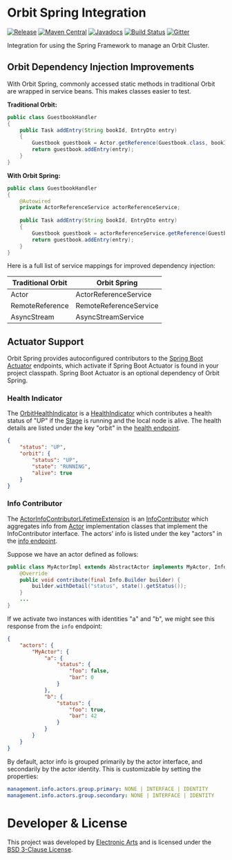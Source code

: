 Orbit Spring Integration
============
[![Release](https://img.shields.io/github/release/orbit/orbit-spring.svg)](https://github.com/orbit/orbit-spring/releases)
[![Maven Central](https://img.shields.io/maven-central/v/cloud.orbit/orbit-spring.svg)](https://repo1.maven.org/maven2/cloud/orbit/orbit-spring/)
[![Javadocs](https://img.shields.io/maven-central/v/cloud.orbit/orbit-spring.svg?label=javadocs)](http://www.javadoc.io/doc/cloud.orbit/orbit-spring)
[![Build Status](https://img.shields.io/travis/orbit/orbit-spring.svg)](https://travis-ci.org/orbit/orbit-spring)
[![Gitter](https://img.shields.io/badge/style-Join_Chat-ff69b4.svg?style=flat&label=gitter)](https://gitter.im/orbit/orbit?utm_source=badge&utm_medium=badge&utm_campaign=pr-badge)

Integration for using the Spring Framework to manage an Orbit Cluster.

## Orbit Dependency Injection Improvements

With Orbit Spring, commonly accessed static methods in traditional Orbit are wrapped in service beans.
This makes classes easier to test.

__Traditional Orbit:__

```java
public class GuestbookHandler
{
    public Task addEntry(String bookId, EntryDto entry)
    {
        Guestbook guestbook = Actor.getReference(Guestbook.class, bookId);
        return guestbook.addEntry(entry);
    }
}
```

__With Orbit Spring:__

```java
public class GuestbookHandler
{
    @Autowired
    private ActorReferenceService actorReferenceService;
    
    public Task addEntry(String bookId, EntryDto entry)
    {
        Guestbook guestbook = actorReferenceService.getReference(Guestbook.class, bookId);
        return guestbook.addEntry(entry);
    }
}
```

Here is a full list of service mappings for improved dependency injection:

Traditional Orbit | Orbit Spring
--- | ---
Actor | ActorReferenceService
RemoteReference | RemoteReferenceService
AsyncStream | AsyncStreamService

## Actuator Support

Orbit Spring provides autoconfigured contributors to the 
[Spring Boot Actuator](https://github.com/spring-projects/spring-boot/tree/master/spring-boot-actuator) endpoints, which activate
if Spring Boot Actuator is found in your project classpath. Spring Boot Actuator is an optional dependency of Orbit Spring.

### Health Indicator

The
[OrbitHealthIndicator](https://github.com/orbit/orbit-spring/blob/master/src/main/java/cloud/orbit/spring/actuate/OrbitHealthIndicator.java)
is a
[HealthIndicator](https://github.com/spring-projects/spring-boot/tree/v1.5.4.RELEASE/spring-boot-actuator/src/main/java/org/springframework/boot/actuate/health/HealthIndicator.java) 
which contributes a health status of "UP" if the
[Stage](https://github.com/orbit/orbit/blob/master/actors/runtime/src/main/java/cloud/orbit/actors/Stage.java)
is running and the local node is alive. The health details are listed under the key "orbit" in the
[health endpoint](https://docs.spring.io/spring-boot/docs/current/reference/html/production-ready-endpoints.html#production-ready-health).

```json
{
    "status": "UP",
    "orbit": {
        "status": "UP",
        "state": "RUNNING",
        "alive": true
    }
}
```

### Info Contributor

The
[ActorInfoContributorLifetimeExtension](https://github.com/orbit/orbit-spring/blob/master/src/main/java/cloud/orbit/spring/actuate/ActorInfoContributorLifetimeExtension.java)
is an
[InfoContributor](https://github.com/spring-projects/spring-boot/blob/v1.5.4.RELEASE/spring-boot-actuator/src/main/java/org/springframework/boot/actuate/info/InfoContributor.java)
which aggregates info from
[Actor](https://github.com/orbit/orbit/blob/master/actors/core/src/main/java/cloud/orbit/actors/Actor.java)
implementation classes that implement the InfoContributor interface. The actors' info is listed under the key "actors"
in the
[info endpoint](https://docs.spring.io/spring-boot/docs/current/reference/html/production-ready-endpoints.html#production-ready-application-info).

Suppose we have an actor defined as follows:

```java
public class MyActorImpl extends AbstractActor implements MyActor, InfoContributor {
    @Override
    public void contribute(final Info.Builder builder) {
        builder.withDetail("status", state().getStatus());
    }
    ...
}
```

If we activate two instances with identities "a" and "b", we might see this response from the `info` endpoint:

```json
{
    "actors": {
        "MyActor": {
            "a": {
                "status": {
                    "foo": false,
                    "bar": 0
                }
            },
            "b": {
                "status": {
                    "foo": true,
                    "bar": 42
                }
            }
        }
    }
}
```

By default, actor info is grouped primarily by the actor interface, and secondarily by the actor identity. This is
customizable by setting the properties:

```yaml
management.info.actors.group.primary: NONE | INTERFACE | IDENTITY
management.info.actors.group.secondary: NONE | INTERFACE | IDENTITY
```

Developer & License
======
This project was developed by [Electronic Arts](http://www.ea.com) and is licensed under the [BSD 3-Clause License](LICENSE).
